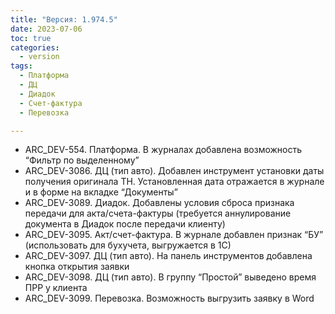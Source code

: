 ```yaml
---
title: "Версия: 1.974.5"
date: 2023-07-06
toc: true
categories:
  - version
tags:
  - Платформа
  - ДЦ
  - Диадок
  - Счет-фактура
  - Перевозка

---
```


-   ARC_DEV-554. Платформа. В журналах добавлена возможность “Фильтр по выделенному”
-   ARC_DEV-3086. ДЦ (тип авто). Добавлен инструмент установки даты получения оригинала ТН. Установленная дата отражается в журнале и в форме на вкладке “Документы”
-   ARC_DEV-3089. Диадок. Добавлены условия сброса признака передачи для акта/счета-фактуры (требуется аннулирование документа в Диадок после передачи клиенту)
-   ARC_DEV-3095. Акт/счет-фактура. В журнале добавлен признак “БУ” (использовать для бухучета, выгружается в 1С)
-   ARC_DEV-3097. ДЦ (тип авто). На панель инструментов добавлена кнопка открытия заявки
-   ARC_DEV-3098. ДЦ (тип авто). В группу “Простой” выведено время ПРР у клиента
-   ARC_DEV-3099. Перевозка. Возможность выгрузить заявку в Word
